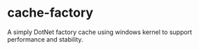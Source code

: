 # cache-factory
A simply DotNet factory cache using windows kernel to support performance and stability.
